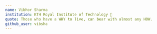 ```yaml
---
name: Vibhor Sharma
institution: KTH Royal Institute of Technology 🚩
quote: Those who have a WHY to live, can bear with almost any HOW.
github_user: vibsha
---
```

